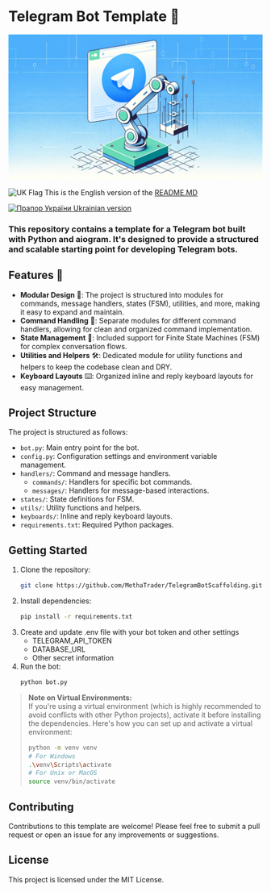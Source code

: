 # Telegram Bot Template 🤖

![Telegram Bot Scaffolding image](preview.webp)

<img src="https://upload.wikimedia.org/wikipedia/commons/8/83/Flag_of_the_United_Kingdom_%283-5%29.svg" width="32" height="24" alt="UK Flag"> This is the English version of the <a href="README.md">README.MD</a>

<a href="README_UA.md"><img src="https://upload.wikimedia.org/wikipedia/commons/4/49/Flag_of_Ukraine.svg" width="32" height="24" alt="Прапор України"> Ukrainian version</a>


### This repository contains a template for a Telegram bot built with Python and aiogram. It's designed to provide a structured and scalable starting point for developing Telegram bots.

## Features 🌟

- **Modular Design** 🔧: The project is structured into modules for commands, message handlers, states (FSM), utilities, and more, making it easy to expand and maintain.
- **Command Handling** 📜: Separate modules for different command handlers, allowing for clean and organized command implementation.
- **State Management** 🔄: Included support for Finite State Machines (FSM) for complex conversation flows.
- **Utilities and Helpers** 🛠️: Dedicated module for utility functions and helpers to keep the codebase clean and DRY.
- **Keyboard Layouts** ⌨️: Organized inline and reply keyboard layouts for easy management.

## Project Structure

The project is structured as follows:

- `bot.py`: Main entry point for the bot.
- `config.py`: Configuration settings and environment variable management.
- `handlers/`: Command and message handlers.
  - `commands/`: Handlers for specific bot commands.
  - `messages/`: Handlers for message-based interactions.
- `states/`: State definitions for FSM.
- `utils/`: Utility functions and helpers.
- `keyboards/`: Inline and reply keyboard layouts.
- `requirements.txt`: Required Python packages.

## Getting Started

1. Clone the repository:
   ```bash
   git clone https://github.com/MethaTrader/TelegramBotScaffolding.git

2. Install dependencies:
    ```bash
    pip install -r requirements.txt
    ```
3. Create and update .env file with your bot token and other settings
    - TELEGRAM_API_TOKEN
    - DATABASE_URL
    - Other secret information
4. Run the bot:
    ```bash
    python bot.py
    ```

> **Note on Virtual Environments:**  
> If you're using a virtual environment (which is highly recommended to avoid conflicts with other Python projects), activate it before installing the dependencies. Here's how you can set up and activate a virtual environment:
> ```bash
> python -m venv venv
> # For Windows
> .\venv\Scripts\activate
> # For Unix or MacOS
> source venv/bin/activate
> ```


## Contributing
Contributions to this template are welcome! Please feel free to submit a pull request or open an issue for any improvements or suggestions.

## License
This project is licensed under the MIT License.

